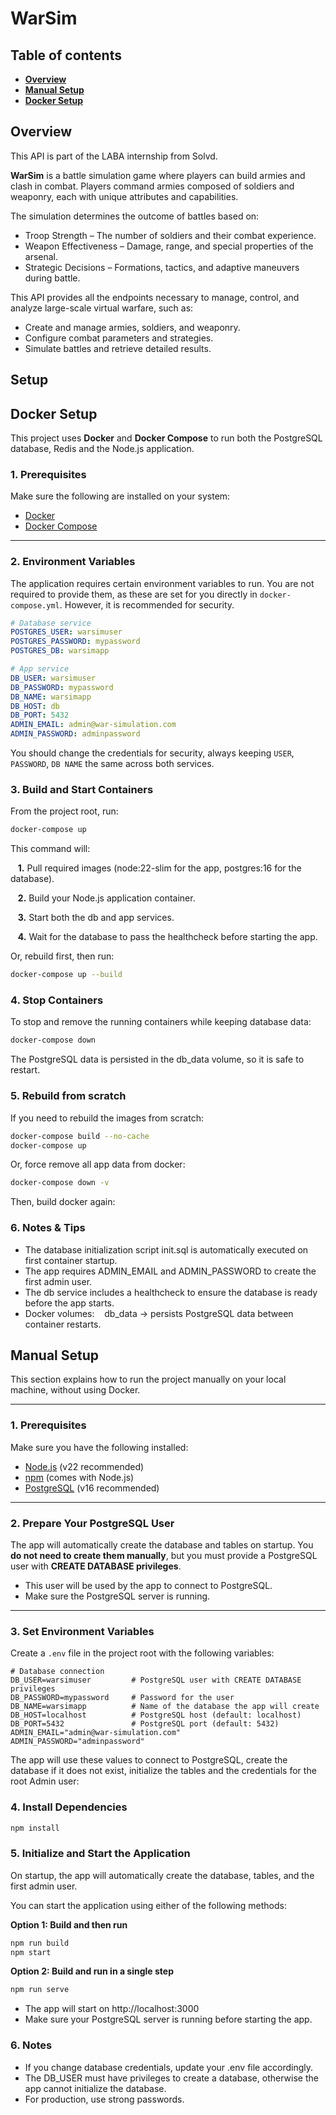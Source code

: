 # WarSim

## Table of contents

- [**Overview**](#overview)
- [**Manual Setup**](#manual-setup)
- [**Docker Setup**](#docker-setup)

## Overview

This API is part of the LABA internship from Solvd.

**WarSim** is a battle simulation game where players can build armies and clash in combat.
Players command armies composed of soldiers and weaponry, each with unique attributes and capabilities.

The simulation determines the outcome of battles based on:

- Troop Strength – The number of soldiers and their combat experience.
- Weapon Effectiveness – Damage, range, and special properties of the arsenal.
- Strategic Decisions – Formations, tactics, and adaptive maneuvers during battle.

This API provides all the endpoints necessary to manage, control, and analyze large-scale virtual warfare, such as:

- Create and manage armies, soldiers, and weaponry.
- Configure combat parameters and strategies.
- Simulate battles and retrieve detailed results.
  

## Setup
## Docker Setup

This project uses **Docker** and **Docker Compose** to run both the PostgreSQL database, Redis and the Node.js application.

### 1. Prerequisites

Make sure the following are installed on your system:

- [Docker](https://www.docker.com/get-started)
- [Docker Compose](https://docs.docker.com/compose/install/)

---

### 2. Environment Variables

The application requires certain environment variables to run. You are not required to provide them, as these are set for you directly in `docker-compose.yml`. However, it is recommended for security.

```yaml
# Database service
POSTGRES_USER: warsimuser
POSTGRES_PASSWORD: mypassword
POSTGRES_DB: warsimapp

# App service
DB_USER: warsimuser
DB_PASSWORD: mypassword
DB_NAME: warsimapp
DB_HOST: db
DB_PORT: 5432
ADMIN_EMAIL: admin@war-simulation.com
ADMIN_PASSWORD: adminpassword
```
You should change the credentials for security, always keeping `USER`, `PASSWORD`, `DB NAME` the same across both services.

### 3. Build and Start Containers

From the project root, run:

```bash
docker-compose up
```

This command will:

&nbsp;&nbsp;&nbsp;**1.** Pull required images (node:22-slim for the app, postgres:16 for the database).

&nbsp;&nbsp;&nbsp;**2.** Build your Node.js application container.

&nbsp;&nbsp;&nbsp;**3.** Start both the db and app services.

&nbsp;&nbsp;&nbsp;**4.** Wait for the database to pass the healthcheck before starting the app.

Or, rebuild first, then run: 

```bash
docker-compose up --build
```

### 4. Stop Containers

To stop and remove the running containers while keeping database data:

```bash
docker-compose down
```

The PostgreSQL data is persisted in the db_data volume, so it is safe to restart.

### 5. Rebuild from scratch

If you need to rebuild the images from scratch:

```bash
docker-compose build --no-cache
docker-compose up
```

Or, force remove all app data from docker:

```bash
docker-compose down -v
```
Then, build docker again: 


### 6. Notes & Tips

- The database initialization script init.sql is automatically executed on first container startup.
- The app requires ADMIN_EMAIL and ADMIN_PASSWORD to create the first admin user.
- The db service includes a healthcheck to ensure the database is ready before the app starts.
- Docker volumes:
&nbsp;&nbsp;&nbsp;db_data → persists PostgreSQL data between container restarts.


## Manual Setup

This section explains how to run the project manually on your local machine, without using Docker.

---

### 1. Prerequisites

Make sure you have the following installed:

- [Node.js](https://nodejs.org/) (v22 recommended)
- [npm](https://www.npmjs.com/) (comes with Node.js)
- [PostgreSQL](https://www.postgresql.org/download/) (v16 recommended)

---

### 2. Prepare Your PostgreSQL User

The app will automatically create the database and tables on startup. You **do not need to create them manually**, but you must provide a PostgreSQL user with **CREATE DATABASE privileges**.

- This user will be used by the app to connect to PostgreSQL.
- Make sure the PostgreSQL server is running.

---

### 3. Set Environment Variables

Create a `.env` file in the project root with the following variables:

```env
# Database connection
DB_USER=warsimuser         # PostgreSQL user with CREATE DATABASE privileges
DB_PASSWORD=mypassword     # Password for the user
DB_NAME=warsimapp          # Name of the database the app will create
DB_HOST=localhost          # PostgreSQL host (default: localhost)
DB_PORT=5432               # PostgreSQL port (default: 5432)
ADMIN_EMAIL="admin@war-simulation.com"
ADMIN_PASSWORD="adminpassword"
```

The app will use these values to connect to PostgreSQL, create the database if it does not exist, initialize the tables and the credentials for the root Admin user: 

### 4. Install Dependencies

```bash
npm install
```

### 5. Initialize and Start the Application

On startup, the app will automatically create the database, tables, and the first admin user.

You can start the application using either of the following methods:

**Option 1: Build and then run**
```bash
npm run build
npm start
```

**Option 2: Build and run in a single step**
```bash
npm run serve
```

- The app will start on http://localhost:3000
- Make sure your PostgreSQL server is running before starting the app.

### 6. Notes

- If you change database credentials, update your .env file accordingly.
- The DB_USER must have privileges to create a database, otherwise the app cannot initialize the database.
- For production, use strong passwords.
